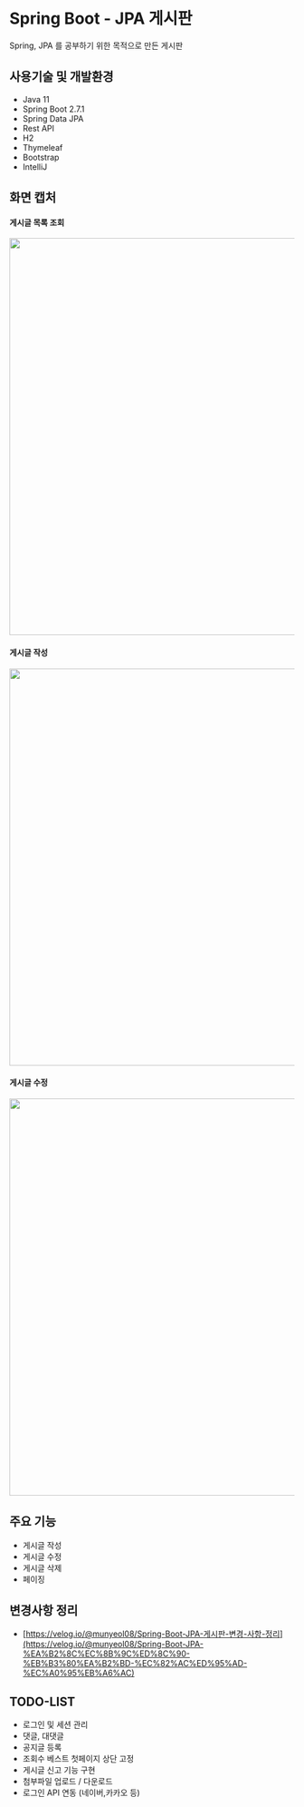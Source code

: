 # Spring Boot - JPA 게시판
Spring, JPA 를 공부하기 위한 목적으로 만든 게시판

## 사용기술 및 개발환경

- Java 11
- Spring Boot 2.7.1
- Spring Data JPA
- Rest API
- H2
- Thymeleaf
- Bootstrap
- IntelliJ

## 화면 캡처

#### 게시글 목록 조회

<img src="https://user-images.githubusercontent.com/108657231/179381880-be10f25b-83f8-49f9-8610-22f74d2047e4.png" width="700px" />

#### 게시글 작성

<img src="https://user-images.githubusercontent.com/108657231/179381857-7cd745b1-ee58-486f-b332-e5207f7a2cfc.png" width="700px" />

#### 게시글 수정

<img src="https://user-images.githubusercontent.com/108657231/179381843-13a272da-dc41-4f4d-96f0-596e3b3aa641.png" width="700px" />

## 주요 기능

- 게시글 작성
- 게시글 수정
- 게시글 삭제
- 페이징

## 변경사항 정리

- [https://velog.io/@munyeol08/Spring-Boot-JPA-게시판-변경-사항-정리](https://velog.io/@munyeol08/Spring-Boot-JPA-%EA%B2%8C%EC%8B%9C%ED%8C%90-%EB%B3%80%EA%B2%BD-%EC%82%AC%ED%95%AD-%EC%A0%95%EB%A6%AC)

## TODO-LIST

- 로그인 및 세션 관리
- 댓글, 대댓글
- 공지글 등록
- 조회수 베스트 첫페이지 상단 고정
- 게시글 신고 기능 구현
- 첨부파일 업로드 / 다운로드
- 로그인 API 연동 (네이버,카카오 등)